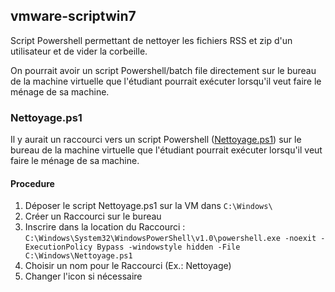 ## vmware-scriptwin7

Script Powershell permettant de nettoyer les fichiers RSS et zip d'un utilisateur et de vider la corbeille.

On pourrait avoir un script Powershell/batch file directement sur le bureau de la machine virtuelle que l'étudiant pourrait exécuter lorsqu'il veut faire le ménage de sa machine.

### Nettoyage.ps1

Il y aurait un raccourci vers un script Powershell ([Nettoyage.ps1](https://github.com/takrachi/vmware-scriptwin7/blob/master/Nettoyage.ps1)) sur le bureau de la machine virtuelle que l'étudiant pourrait exécuter lorsqu'il veut faire le ménage de sa machine.  

#### Procedure

1. Déposer le script Nettoyage.ps1 sur la VM dans `C:\Windows\`
1. Créer un Raccourci sur le bureau
1. Inscrire dans la location du Raccourci : `C:\Windows\System32\WindowsPowerShell\v1.0\powershell.exe -noexit -ExecutionPolicy Bypass -windowstyle hidden -File C:\Windows\Nettoyage.ps1`
1. Choisir un nom pour le Raccourci (Ex.: Nettoyage)
1. Changer l'icon si nécessaire
